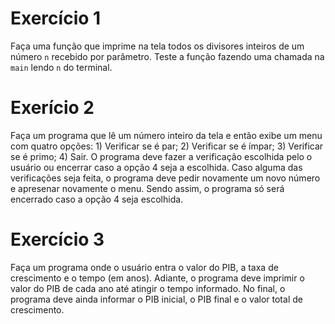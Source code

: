 # Exercício 1

Faça uma função que imprime na tela todos os divisores inteiros de um número ```n``` recebido por parâmetro. Teste a função fazendo uma chamada na ```main``` lendo ```n``` do terminal.

# Exerício 2

Faça um programa que lê um número inteiro da tela e então exibe um menu com quatro opções: 1) Verificar se é par; 2) Verificar se é ímpar; 3) Verificar se é primo; 4) Sair. O programa deve fazer a verificação escolhida pelo o usuário ou encerrar caso a opção 4 seja a escolhida. Caso alguma das verificações seja feita, o programa deve pedir novamente um novo número e apresenar novamente o menu. Sendo assim, o programa só será encerrado caso a opção 4 seja escolhida.

# Exercício 3
Faça um programa onde o usuário entra o valor do PIB, a taxa de crescimento e o tempo (em anos). Adiante, o programa deve imprimir o valor do PIB de cada ano até atingir o tempo informado. No final, o programa deve ainda informar o PIB inicial, o PIB final e o valor total de crescimento.